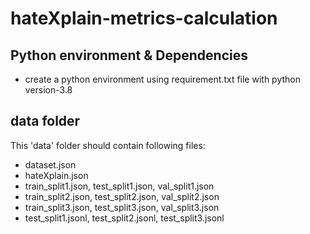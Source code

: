 # hateXplain-metrics-calculation




## Python environment & Dependencies
* create a python environment using requirement.txt file with python version-3.8 


## data folder
This 'data' folder should contain following files:
* dataset.json
* hateXplain.json
* train_split1.json, test_split1.json, val_split1.json
* train_split2.json, test_split2.json, val_split2.json
* train_split3.json, test_split3.json, val_split3.json
* test_split1.jsonl, test_split2.jsonl, test_split3.jsonl




